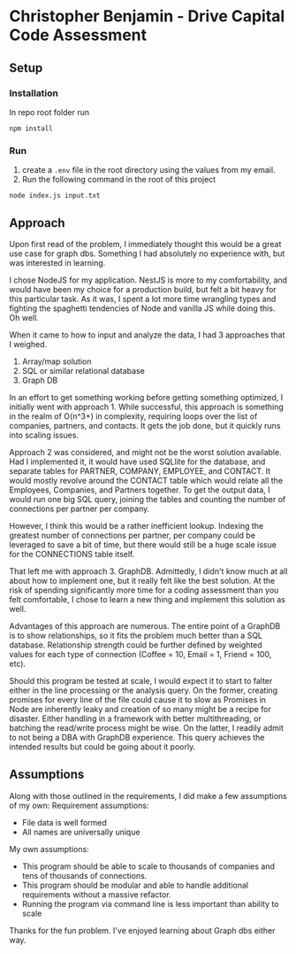 # Christopher Benjamin - Drive Capital Code Assessment

## Setup

### Installation
In repo root folder run

```
npm install
``` 

### Run
1. create a `.env` file in the root directory using the values from my email.
2. Run the following command in the root of this project
```
node index.js input.txt
```


## Approach
Upon first read of the problem, I immediately thought this would be a great use case for graph dbs. Something I had absolutely no experience with, but was interested in learning.

I chose NodeJS for my application. NestJS is more to my comfortability, and would have been my choice for a production build, but felt a bit heavy for this particular task. As it was, I spent a lot more time wrangling types and fighting the spaghetti tendencies of Node and vanilla JS while doing this. Oh well.


When it came to how to input and analyze the data, I had 3 approaches that I weighed.
1. Array/map solution
2. SQL or similar relational database
3. Graph DB

In an effort to get something working before getting something optimized, I initially went with approach 1. While successful, this approach is something in the realm of O(n^3+) in complexity, requiring loops over the list of companies, partners, and contacts. It gets the job done, but it quickly runs into scaling issues.

Approach 2 was considered, and might not be the worst solution available. Had I implemented it, it would have used SQLlite for the database, and separate tables for PARTNER, COMPANY, EMPLOYEE, and CONTACT. It would mostly revolve around the CONTACT table which would relate all the Employees, Companies, and Partners together. To get the output data, I would run one big SQL query, joining the tables and counting the number of connections per partner per company.

However, I think this would be a rather inefficient lookup. Indexing the greatest number of connections per partner, per company could be leveraged to save a bit of time, but there would still be a huge scale issue for the CONNECTIONS table itself.

That left me with approach 3. GraphDB. Admittedly, I didn't know much at all about how to implement one, but it really felt like the best solution. At the risk of spending significantly more time for a coding assessment than you felt comfortable, I chose to learn a new thing and implement this solution as well.

Advantages of this approach are numerous. The entire point of a GraphDB is to show relationships, so it fits the problem much better than a SQL database. Relationship strength could be further defined by weighted values for each type of connection (Coffee = 10, Email = 1, Friend = 100, etc). 

Should this program be tested at scale, I would expect it to start to falter either in the line processing or the analysis query. On the former, creating promises for every line of the file could cause it to slow as Promises in Node are inherently leaky and creation of so many might be a recipe for disaster. Either handling in a framework with better multithreading, or batching the read/write process might be wise. On the latter, I readily admit to not being a DBA with GraphDB experience. This query achieves the intended results but could be going about it poorly.  


## Assumptions
Along with those outlined in the requirements, I did make a few assumptions of my own:
Requirement assumptions:
- File data is well formed
- All names are universally unique

My own assumptions:
- This program should be able to scale to thousands of companies and tens of thousands of connections.
- This program should be modular and able to handle additional requirements without a massive refactor.
- Running the program via command line is less important than ability to scale



Thanks for the fun problem. I've enjoyed learning about Graph dbs either way.

